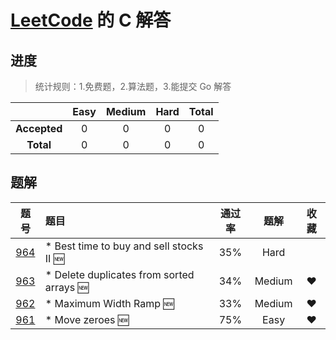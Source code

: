 # [LeetCode](https://leetcode.com) 的 C 解答


## 进度

> 统计规则：1.免费题，2.算法题，3.能提交 Go 解答

|     |Easy|Medium|Hard|Total|
|:---:|:---:|:---:|:---:|:---:|
|**Accepted**|0|0|0|0|
|**Total**|0|0|0|0|

## 题解

|题号|题目|通过率|题解|收藏|
|:-:|:-|:-: | :-: | :-: |
|[964](https://leetcode.com/problems/least-operators-to-express-number/)| * Best time to buy and sell stocks II :new: |35%|Hard||
|[963](https://leetcode.com/problems/minimum-area-rectangle-ii/)| * Delete duplicates from sorted arrays :new: |34%|Medium|&hearts;|
|[962](https://leetcode.com/problems/maximum-width-ramp/)| * Maximum Width Ramp :new: |33%|Medium|&hearts;|
|[961](https://leetcode.com/problems/n-repeated-element-in-size-2n-array/)| * Move zeroes :new: |75%|Easy| &hearts;|
